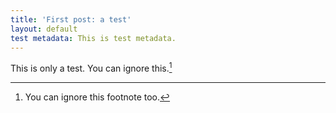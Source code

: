```yaml
---
title: 'First post: a test'
layout: default
test metadata: This is test metadata.
---
```


This is only a test. You can ignore this.[^uselessfootnote]

[^uselessfootnote]: You can ignore this footnote too.